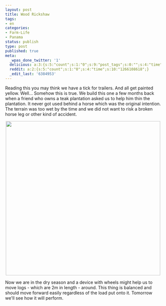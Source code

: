 ```yaml
---
layout: post
title: Wood Rickshaw
tags:
- en
categories:
- Farm-Life
- Panama
status: publish
type: post
published: true
meta:
  _wpas_done_twitter: '1'
  delicious: a:3:{s:5:"count";s:1:"0";s:9:"post_tags";s:0:"";s:4:"time";s:10:"1266108615";}
  reddit: a:2:{s:5:"count";s:1:"0";s:4:"time";s:10:"1266108618";}
  _edit_last: '6384953'
---
```

Reading this you may think we have a tick for trailers. And all get painted yellow. Well... Somehow this is true. We build this one a few months back when a friend who owns a teak plantation asked us to help him thin the plantation. It never got used behind a horse which was the original intention. The terrain was too wet by the time and we did not want to risk a broken horse leg or other kind of accident.

<div style="text-align:center;"><a href="http://www.flickr.com/photos/34665899@N00/4260992782" title="View '' on Flickr.com"><img border="0" width="500" alt="" src="http://farm3.static.flickr.com/2736/4260992782_58af3d0665.jpg"></a></div>

Now we are in the dry season and a device with wheels might help us to move logs - which are 2m in length - around. This thing is balanced and should move forward easily regardless of the load put onto it. Tomorrow we'll see how it will perform.
